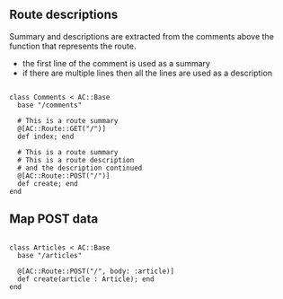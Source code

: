 ## Route descriptions

Summary and descriptions are extracted from the comments above the function that represents the route.

* the first line of the comment is used as a summary
* if there are multiple lines then all the lines are used as a description

```crystal

class Comments < AC::Base
  base "/comments"

  # This is a route summary
  @[AC::Route::GET("/")]
  def index; end

  # This is a route summary
  # This is a route description
  # and the description continued
  @[AC::Route::POST("/")]
  def create; end
end

```

## Map POST data

```crystal

class Articles < AC::Base
  base "/articles"

  @[AC::Route::POST("/", body: :article)]
  def create(article : Article); end
end

```
